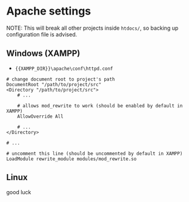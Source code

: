 # Apache settings

NOTE: This will break all other projects inside `htdocs/`, so backing up
      configuration file is advised.

## Windows (XAMPP)
- `{{XAMPP_DIR}}\apache\conf\httpd.conf`

```
# change document root to project's path
DocumentRoot "/path/to/project/src"
<Directory "/path/to/project/src">
    # ...

    # allows mod_rewrite to work (should be enabled by default in XAMPP)
    AllowOverride All

    # ...
</Directory>

# ...

# uncomment this line (should be uncommented by default in XAMPP)
LoadModule rewrite_module modules/mod_rewrite.so
```

## Linux
good luck
